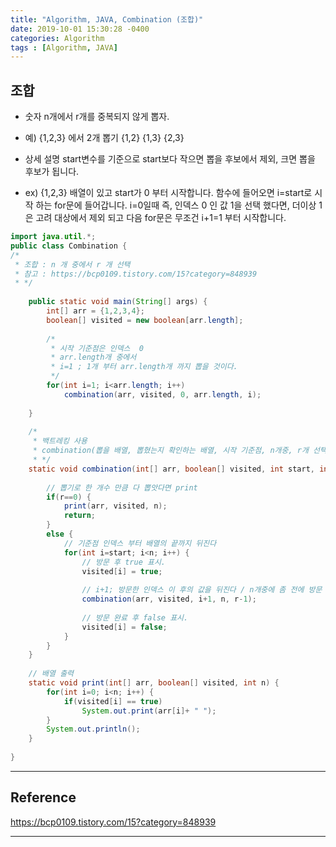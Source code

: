 ```yaml
---
title: "Algorithm, JAVA, Combination (조합)"
date: 2019-10-01 15:30:28 -0400
categories: Algorithm
tags : [Algorithm, JAVA]
---
```

## **조합**
- 숫자 n개에서 r개를 중복되지 않게 뽑자.
- 예) 
{1,2,3} 에서 2개 뽑기
{1,2} {1,3} {2,3}

- 상세 설명
start변수를 기준으로 start보다 작으면 뽑을 후보에서 제외, 크면 뽑을 후보가 됩니다.

- ex) {1,2,3} 배열이 있고 start가 0 부터 시작합니다.
함수에 들어오면 i=start로 시작 하는 for문에 들어갑니다.
i=0일때 즉, 인덱스 0 인 값 1을 선택 했다면, 
더이상 1은 고려 대상에서 제외 되고
다음 for문은 무조건 i+1=1 부터 시작합니다.

```java
import java.util.*;
public class Combination {
/*
 * 조합 : n 개 중에서 r 개 선택
 * 참고 : https://bcp0109.tistory.com/15?category=848939
 * */
	
	public static void main(String[] args) {
		int[] arr = {1,2,3,4};
		boolean[] visited = new boolean[arr.length];
		
		/*
		 * 시작 기준점은 인덱스  0 
		 * arr.length개 중에서 
		 * i=1 ; 1개 부터 arr.length개 까지 뽑을 것이다.
		 */
		for(int i=1; i<arr.length; i++)
			combination(arr, visited, 0, arr.length, i);		
	
	}
	
	/*
	 * 백트레킹 사용
	 * combination(뽑을 배열, 뽑혔는지 확인하는 배열, 시작 기준점, n개중, r개 선택)
	 * */
	static void combination(int[] arr, boolean[] visited, int start, int n, int r) {
		
		// 뽑기로 한 개수 만큼 다 뽑앗다면 print
		if(r==0) {
			print(arr, visited, n);
			return;
		}
		else {
			// 기준점 인덱스 부터 배열의 끝까지 뒤진다
			for(int i=start; i<n; i++) {
				// 방문 후 true 표시.
				visited[i] = true;						
				
				// i+1; 방문한 인덱스 이 후의 값을 뒤진다 / n개중에 좀 전에 방문 한개 했으므로 r-1개를 뽑는다
				combination(arr, visited, i+1, n, r-1);	
				
				// 방문 완료 후 false 표시.
				visited[i] = false; 					
			}
		}
	}
	
	// 배열 출력
	static void print(int[] arr, boolean[] visited, int n) {
		for(int i=0; i<n; i++) {
			if(visited[i] == true)
				System.out.print(arr[i]+ " ");
		}
		System.out.println();
	}
	
}

```
---

## Reference 

https://bcp0109.tistory.com/15?category=848939<br>


---
